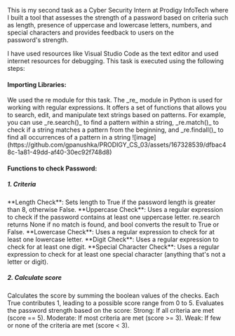 This is my second task as a Cyber Security Intern at Prodigy InfoTech where I built a tool that assesses the strength of a password based on criteria such as length, presence of uppercase and lowercase letters, numbers, and special characters and provides feedback to users on the password's strength.

I have used resources like Visual Studio Code as the text editor and used internet resources for debugging. This task is executed using the following steps:

<h4>Importing Libraries:</h4>
We used the re module for this task. The _re_ module in Python is used for working with regular expressions. It offers a set of functions that allows you to search, edit, and manipulate text strings based on patterns. For example, you can use _re.search()_ to find a pattern within a string, _re.match()_ to check if a string matches a pattern from the beginning, and _re.findall()_ to find all occurrences of a pattern in a string 
![image](https://github.com/gpanushka/PRODIGY_CS_03/assets/167328539/dfbac48c-1a81-49dd-af40-30ec92f748d8)
<h4>Functions to check Password:</h4>
<h5>1. Criteria</h5>
**Length Check**: Sets length to True if the password length is greater than 8, otherwise False.
**Uppercase Check**: Uses a regular expression to check if the password contains at least one uppercase letter. re.search returns None if no match is found, and bool converts the result to True or False.
**Lowercase Check**: Uses a regular expression to check for at least one lowercase letter.
**Digit Check**: Uses a regular expression to check for at least one digit.
**Special Character Check**: Uses a regular expression to check for at least one special character (anything that's not a letter or digit).
<h5>2. Calculate score</h5>
Calculates the score by summing the boolean values of the checks. Each True contributes 1, leading to a possible score range from 0 to 5.
Evaluates the password strength based on the score:
Strong: If all criteria are met (score == 5).
Moderate: If most criteria are met (score >= 3).
Weak: If few or none of the criteria are met (score < 3).
